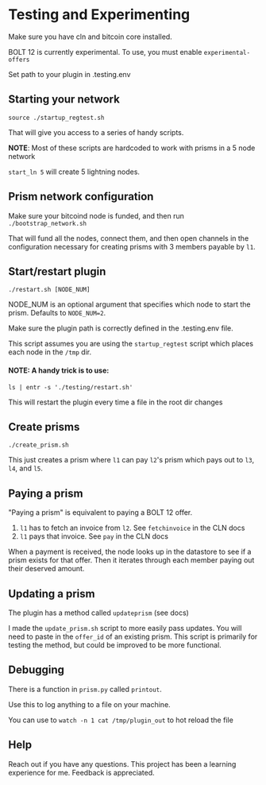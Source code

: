 # Testing and Experimenting

Make sure you have cln and bitcoin core installed.

BOLT 12 is currently experimental. To use, you must enable `experimental-offers`

Set path to your plugin in .testing.env

## Starting your network

`source ./startup_regtest.sh`

That will give you access to a series of handy scripts.

**NOTE**: Most of these scripts are hardcoded to work with prisms in a 5 node network

`start_ln 5` will create 5 lightning nodes.

## Prism network configuration

Make sure your bitcoind node is funded, and then run `./bootstrap_network.sh`

That will fund all the nodes, connect them, and then open channels in the configuration necessary for creating prisms with 3 members payable by `l1`.

## Start/restart plugin

`./restart.sh [NODE_NUM]`

NODE_NUM is an optional argument that specifies which node to start the prism. Defaults to `NODE_NUM=2`.

Make sure the plugin path is correctly defined in the .testing.env file.

This script assumes you are using the `startup_regtest` script which places each node in the `/tmp` dir.

#### NOTE: A handy trick is to use:

`ls | entr -s './testing/restart.sh'`

This will restart the plugin every time a file in the root dir changes

## Create prisms

`./create_prism.sh`

This just creates a prism where `l1` can pay `l2`'s prism which pays out to `l3`, `l4`, and `l5`.

## Paying a prism

"Paying a prism" is equivalent to paying a BOLT 12 offer.

1. `l1` has to fetch an invoice from `l2`. See `fetchinvoice` in the CLN docs
2. `l1` pays that invoice. See `pay` in the CLN docs

When a payment is received, the node looks up in the datastore to see if a prism exists for that offer. Then it iterates through each member paying out their deserved amount.

## Updating a prism

The plugin has a method called `updateprism` (see docs)

I made the `update_prism.sh` script to more easily pass updates. You will need to paste in the `offer_id` of an existing prism. This script is primarily for testing the method, but could be improved to be more functional.

## Debugging

There is a function in `prism.py` called `printout`.

Use this to log anything to a file on your machine.

You can use to `watch -n 1 cat /tmp/plugin_out` to hot reload the file

## Help

Reach out if you have any questions. This project has been a learning experience for me. Feedback is appreciated.
